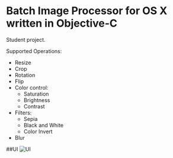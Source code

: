 # Batch Image Processor for OS X written in Objective-C

Student project.

Supported Operations: 
- Resize
- Crop
- Rotation
- Flip
- Color control:
    - Saturation
    - Brightness
    - Contrast
- Filters:
    - Sepia
    - Black and White
    - Color Invert
- Blur

##UI
![UI](https://cloud.githubusercontent.com/assets/666055/6658583/0b418084-cb7f-11e4-8964-8a46d012daf1.png)
